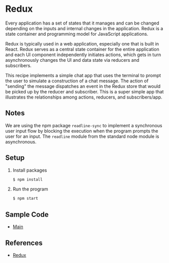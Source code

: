 # Redux

Every application has a set of states that it manages and can be changed depending on the inputs and internal changes in the application. Redux is a state container and programming model for JavaScript applications. 

Redux is typically used in a web application, especially one that is built in React. Redux serves as a central state container for the entire application and each UI component independently initiates actions, which gets in turn asynchronously changes the UI and data state via reducers and subscribers.

This recipe implements a simple chat app that uses the terminal to prompt the user to simulate a construction of a chat message. The action of "sending" the message dispatches an event in the Redux store that would be picked up by the reducer and subscriber. This is a super simple app that illustrates the relationships among actions, reducers, and subscribers/app. 

## Notes

We are using the npm package `readline-sync` to implement a synchronous user input flow by blocking the execution when the program prompts the user for an input. The `readline` module from the standard node module is asynchronous.

## Setup

1. Install packages

   ```bash
   $ npm install
   ```
   
1. Run the program

   ```bash
   $ npm start
   ```

## Sample Code

* [Main](index.js)

## References

* [Redux](https://redux.js.org/)
